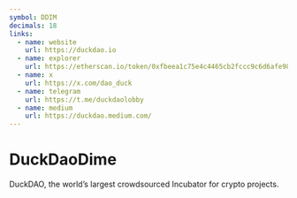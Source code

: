```yaml
---
symbol: DDIM
decimals: 18
links:
  - name: website
    url: https://duckdao.io
  - name: explorer
    url: https://etherscan.io/token/0xfbeea1c75e4c4465cb2fccc9c6d6afe984558e20
  - name: x
    url: https://x.com/dao_duck
  - name: telegram
    url: https://t.me/duckdaolobby
  - name: medium
    url: https://duckdao.medium.com/
---
```


# DuckDaoDime

DuckDAO, the world’s largest crowdsourced Incubator for crypto projects.
